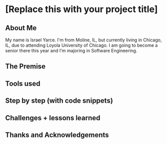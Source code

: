 # [Replace this with your project title]

## About Me
My name is Israel Yarce. I'm from Moline, IL, but currently living in Chicago, IL, due to attending Loyola University of Chicago. I am going to become a senior there this year and I'm majoring in Software Engineering.
## The Premise

## Tools used

## Step by step (with code snippets)

## Challenges + lessons learned

## Thanks and Acknowledgements
